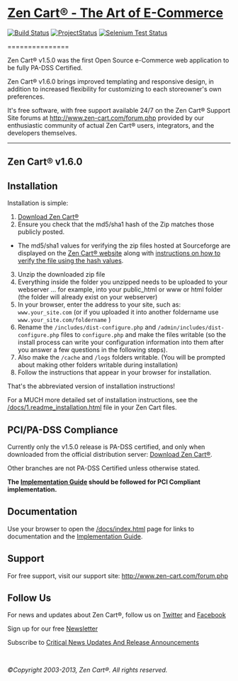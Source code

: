 # [Zen Cart&reg; - The Art of E-Commerce](http://www.zen-cart.com/) 
[![Build Status](https://travis-ci.org/zencart/zc-v1-series.png)](https://travis-ci.org/zencart/zc-v1-series) 
[![ProjectStatus](http://stillmaintained.com/zencart/zc-v1-series.png)](http://stillmaintained.com/zencart)
[![Selenium Test Status](https://saucelabs.com/browser-matrix/zencart.svg)](https://saucelabs.com/u/zencart)

===============

Zen Cart&reg; v1.5.0 was the first Open Source e-Commerce web application to be fully PA-DSS Certified.

Zen Cart&reg; v1.6.0 brings improved templating and responsive design, in addition to increased flexibility for customizing to each storeowner's own preferences.

It's free software, with free support available 24/7 on the Zen Cart&reg; Support Site forums at <http://www.zen-cart.com/forum.php> provided by our enthusiastic community of actual Zen Cart&reg; users, integrators, and the developers themselves.

--------------------


Zen Cart&reg; v1.6.0
--------------------


Installation
------------

Installation is simple:

1. [Download Zen Cart&reg;](http://sourceforge.net/projects/zencart/files)
2. Ensure you check that the md5/sha1 hash of the Zip matches those publicly posted.
  * The md5/sha1 values for verifying the zip files hosted at Sourceforge are displayed on the [Zen Cart&reg; website](http://www.zen-cart.com/) along with [instructions on how to verify the file using the hash values](http://www.zen-cart.com/content.php?305).
3. Unzip the downloaded zip file 
4. Everything inside the folder you unzipped needs to be uploaded to your webserver … for example, into your public_html or www or html folder (the folder will already exist on your webserver)
5. In your browser, enter the address to your site, such as: `www.your_site.com` (or if you uploaded it into another foldername use `www.your_site.com/foldername` )
6. Rename the `/includes/dist-configure.php` and `/admin/includes/dist-configure.php` files to `configure.php` and make the files writable (so the install process can write your configuration information into them after you answer a few questions in the following steps).
7. Also make the `/cache` and `/logs` folders writable. (You will be prompted about making other folders writable during installation)
8. Follow the instructions that appear in your browser for installation. 

That's the abbreviated version of installation instructions!

For a MUCH more detailed set of installation instructions, see the [/docs/1.readme_installation.html](http://www.zen-cart.com/docs/1.readme_installation.html) file in your Zen Cart files.

PCI/PA-DSS Compliance
---------------------
Currently only the v1.5.0 release is PA-DSS certified, and only when downloaded from the official distribution server: [Download Zen Cart&reg;](http://sourceforge.net/projects/zencart/files).  

Other branches are not PA-DSS Certified unless otherwise stated.
 
__The [Implementation Guide](http://www.zen-cart.com/docs/implementation-guide-v153.pdf) should be followed for PCI Compliant implementation.__

Documentation
-------------
Use your browser to open the [/docs/index.html](http://www.zen-cart.com/docs/index.html) page for links to documentation and the [Implementation Guide](http://www.zen-cart.com/docs/implementation-guide-v153.pdf).


Support
-------
For free support, visit our support site: http://www.zen-cart.com/forum.php

Follow Us
---------
For news and updates about Zen Cart&reg;, follow us on [Twitter](http://twitter.com/zencart) and [Facebook](http://facebook.com/zencart)

Sign up for our free [Newsletter](http://visitor.constantcontact.com/d.jsp?m=1101879248585)

Subscribe to [Critical News Updates And Release Announcements](http://www.zen-cart.com/subscription.php?do=addsubscription&f=2)


&nbsp;  
  
*&copy;Copyright 2003-2013, Zen Cart&reg;. All rights reserved.*


